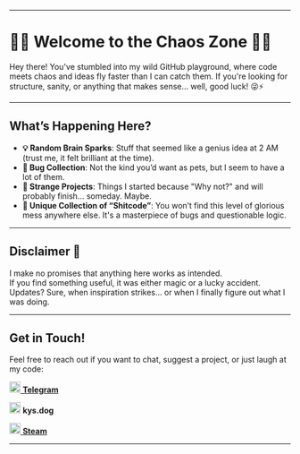 
----------

# 🎉🍕 Welcome to the Chaos Zone 🍻✨

Hey there! You've stumbled into my wild GitHub playground, where code meets chaos and ideas fly faster than I can catch them. If you're looking for structure, sanity, or anything that makes sense... well, good luck! 😜⚡

----------

## What’s Happening Here?

-   **💡 Random Brain Sparks**: Stuff that seemed like a genius idea at 2 AM (trust me, it felt brilliant at the time).
-   **🐛 Bug Collection**: Not the kind you’d want as pets, but I seem to have a lot of them.
-   **🤖 Strange Projects**: Things I started because "Why not?" and will probably finish... someday. Maybe.
-   **💾 Unique Collection of “Shitcode”**: You won’t find this level of glorious mess anywhere else. It's a masterpiece of bugs and questionable logic.

----------

## Disclaimer 🚨

I make no promises that anything here works as intended.  
If you find something useful, it was either magic or a lucky accident.  
Updates? Sure, when inspiration strikes… or when I finally figure out what I was doing.

----------

## Get in Touch!

Feel free to reach out if you want to chat, suggest a project, or just laugh at my code:

<a href="https://t.me/ImAngelOfDead"><img src="https://simpleicons.org/icons/telegram.svg" width="20" height="20" alt="Telegram"/> **Telegram**</a>

<a> <img src="https://simpleicons.org/icons/discord.svg" width="20" height="20" alt="Discord"/> **kys.dog**</a>

<a href="https://steamcommunity.com/id/eto008/"><img src="https://simpleicons.org/icons/steam.svg" width="20" height="20" alt="Steam"/> **Steam**</a>

----------

